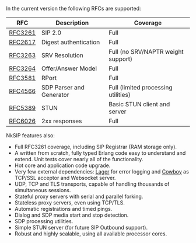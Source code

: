In the current version the following RFCs are supported:

RFC|Description|Coverage
---|---|---
[RFC3261](http://tools.ietf.org/html/rfc3261)|SIP 2.0|Full
[RFC2617](http://tools.ietf.org/html/rfc2617)|Digest authentication|Full
[RFC3263](http://tools.ietf.org/html/rfc3263)|SRV Resolution|Full (no SRV/NAPTR weight support)
[RFC3264](http://tools.ietf.org/html/rfc3264)|Offer/Answer Model|Full
[RFC3581](http://tools.ietf.org/html/rfc3581)|RPort|Full
[RFC4566](http://tools.ietf.org/html/rfc4566)|SDP Parser and Generator|Full (limited processing utilities)
[RFC5389](http://tools.ietf.org/html/rfc5389)|STUN|Basic STUN client and server
[RFC6026]([http://tools.ietf.org/html/rfc6026)|2xx responses|Full


NkSIP features also:
 * Full RFC3261 coverage, including SIP Registrar (RAM storage only).
 * A written from scratch, fully typed Erlang code easy to understand and extend. Unit tests cover nearly all of the functionality.
 * Hot core and application code upgrade.
 * Very few external dependencies: [Lager](https://github.com/basho/lager) for error logging and [Cowboy](http://ninenines.eu") as TCP/SSL acceptor and Websocket server.
 * UDP, TCP and TLS transports, capable of handling thousands of simultaneous sessions.
 * Stateful proxy servers with serial and parallel forking.
 * Stateless proxy servers, even using TCP/TLS.
 * Automatic registrations and timed pings.
 * Dialog and SDP media start and stop detection.
 * SDP processing utilities.
 * Simple STUN server (for future SIP Outbound support).
 * Robust and highly scalable, using all available processor cores.


